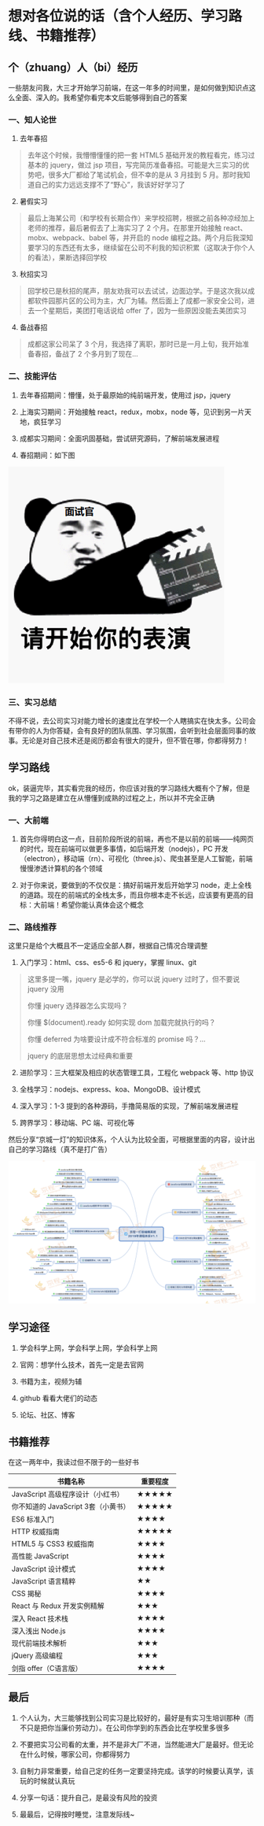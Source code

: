 # 想对各位说的话（含个人经历、学习路线、书籍推荐）

## 个（zhuang）人（bi）经历

一些朋友问我，大三才开始学习前端，在这一年多的时间里，是如何做到知识点这么全面、深入的。我希望你看完本文后能够得到自己的答案

### 一、知人论世

1. 去年春招

> 去年这个时候，我懵懵懂懂的把一套 HTML5 基础开发的教程看完，练习过基本的 jquery，做过 jsp 项目，写完简历准备春招。可能是大三实习的优势吧，很多大厂都给了笔试机会，但不幸的是从 3 月挂到 5 月。那时我知道自己的实力远远支撑不了“野心”，我该好好学习了

2. 暑假实习

> 最后上海某公司（和学校有长期合作）来学校招聘，根据之前各种凉经加上老师的推荐，最后暑假去了上海实习了 2 个月。在那里开始接触 react、mobx、webpack、babel 等，并开启的 node 编程之路。两个月后我深知要学习的东西还有太多，继续留在公司不利我的知识积累（这取决于你个人的看法），果断选择回学校

3. 秋招实习

> 回学校已是秋招的尾声，朋友劝我可以去试试，边面边学。于是这次我以成都软件园那片区的公司为主，大厂为辅。然后面上了成都一家安全公司，进去一个星期后，美团打电话说给 offer 了，因为一些原因没能去美团实习

4. 备战春招

> 成都这家公司呆了 3 个月，我选择了离职，那时已是一月上旬，我开始准备春招，备战了 2 个多月到了现在...

### 二、技能评估

1. 去年春招期间：懵懂，处于最原始的纯前端开发，使用过 jsp，jquery

2. 上海实习期间：开始接触 react，redux，mobx，node 等，见识到另一片天地，疯狂学习

3. 成都实习期间：全面巩固基础，尝试研究源码，了解前端发展进程

4. 春招期间：如下图

![开始你的表演.gif](开始你的表演.png)

### 三、实习总结

不得不说，去公司实习对能力增长的速度比在学校一个人瞎搞实在快太多。公司会有带你的人为你答疑，会有良好的团队氛围、学习氛围，会听到社会层面同事的故事。无论是对自己技术还是阅历都会有很大的提升，但不管在哪，你都得努力！

## 学习路线

ok，装逼完毕，其实看完我的经历，你应该对我的学习路线大概有个了解，但是我的学习之路是建立在从懵懂到成熟的过程之上，所以并不完全正确

### 一、大前端

1. 首先你得明白这一点，目前阶段所说的前端，再也不是以前的前端——纯网页的时代，现在前端可以做更多事情，如后端开发（nodejs），PC 开发（electron），移动端（rn）、可视化（three.js）、爬虫甚至是人工智能，前端慢慢渗透计算机的各个领域

2. 对于你来说，要做到的不仅仅是：搞好前端开发后开始学习 node，走上全栈的道路。现在的前端式的全栈太多，而且你根本走不长远，应该要有更高的目标：大前端！希望你能认真体会这个概念

### 二、路线推荐

这里只是给个大概且不一定适应全部人群，根据自己情况合理调整

1. 入门学习：html、css、es5-6 和 jquery，掌握 linux、git

> 这里多提一嘴，jquery 是必学的，你可以说 jquery 过时了，但不要说 jquery 没用
>
> 你懂 jquery 选择器怎么实现吗？
>
> 你懂 $(document).ready 如何实现 dom 加载完就执行的吗？
>
> 你懂 deferred 为啥要设计成不符合标准的 promise 吗？...
>
> jquery 的底层思想太过经典和重要

2. 进阶学习：三大框架及相应的状态管理工具，工程化 webpack 等、http 协议

3. 全栈学习：nodejs、express、koa、MongoDB、设计模式

4. 深入学习：1-3 提到的各种源码，手撸简易版的实现，了解前端发展进程

5. 跨界学习：移动端、PC 端、可视化等

然后分享“京城一灯”的知识体系，个人认为比较全面，可根据里面的内容，设计出自己的学习路线（真不是打广告）

![学习路线.jpg](学习路线.jpg)

## 学习途径

1. 学会科学上网，学会科学上网，学会科学上网

2. 官网：想学什么技术，首先一定是去官网

3. 书籍为主，视频为辅

4. github 看看大佬们的动态

5. 论坛、社区、博客

## 书籍推荐

在这一两年中，我读过但不限于的一些好书

书籍名称 | 重要程度
-------- | -----
JavaScript 高级程序设计（小红书） | ★★★★★
你不知道的 JavaScript 3套（小黄书） | ★★★★★
ES6 标准入门 | ★★★★
HTTP 权威指南 | ★★★★★
HTML5 与 CSS3 权威指南 | ★★★★
高性能 JavaScript | ★★★★
JavaScript 设计模式 | ★★★★
JavaScript 语言精粹 | ★★
CSS 揭秘 | ★★★★
React 与 Redux 开发实例精解 | ★★★
深入 React 技术栈 | ★★★★
深入浅出 Node.js | ★★★★
现代前端技术解析 | ★★★
jQuery 高级编程 | ★★★
剑指 offer（C语言版） | ★★★★

## 最后

1. 个人认为，大三能够找到公司实习是比较好的，最好是有实习生培训那种（而不只是把你当廉价劳动力）。在公司你学到的东西会比在学校里多很多

2. 不要把实习公司看的太重，并不是非大厂不进，当然能进大厂是最好。但无论在什么时候，哪家公司，你都得努力

3. 自制力非常重要，给自己定的任务一定要坚持完成。该学的时候要认真学，该玩的时候就认真玩

4. 分享一句话：提升自己，是最没有风险的投资

5. 最最后，记得按时睡觉，注意发际线~
